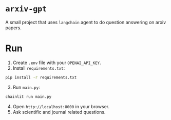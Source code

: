 # `arxiv-gpt`

A small project that uses `langchain` agent to do question answering on arxiv papers.

# Run

1. Create `.env` file with your `OPENAI_API_KEY`.
2. Install `requirements.txt`:
```bash
pip install -r requirements.txt
```
3. Run `main.py`:
```bash
chainlit run main.py
```
4. Open `http://localhost:8000` in your browser.
5. Ask scientific and journal related questions.